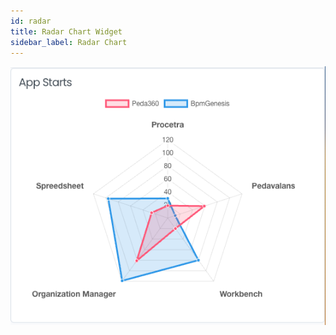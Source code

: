 ```yaml
---
id: radar
title: Radar Chart Widget
sidebar_label: Radar Chart
---
```


![dsd](./images/radar-01.png)
